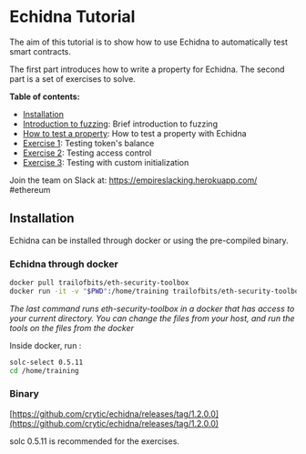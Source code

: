# Echidna Tutorial

The aim of this tutorial is to show how to use Echidna to automatically test smart contracts.

The first part introduces how to write a property for Echidna.
The second part is a set of exercises to solve.

**Table of contents:**

- [Installation](#installation)
- [Introduction to fuzzing](./fuzzing-introduction.md): Brief introduction to fuzzing
- [How to test a property](./how-to-test-a-property.md): How to test a property with Echidna
- [Exercise 1](./Exercise-1.md): Testing token's balance
- [Exercise 2](./Exercise-2.md): Testing access control
- [Exercise 3](./Exercise-3.md): Testing with custom initialization

Join the team on Slack at: https://empireslacking.herokuapp.com/ #ethereum

## Installation

Echidna can be installed through docker or using the pre-compiled binary.

### Echidna through docker

```bash
docker pull trailofbits/eth-security-toolbox
docker run -it -v "$PWD":/home/training trailofbits/eth-security-toolbox
```

*The last command runs eth-security-toolbox in a docker that has access to your current directory. You can change the files from your host, and run the tools on the files from the docker*

Inside docker, run :

```bash
solc-select 0.5.11
cd /home/training
```

### Binary

[https://github.com/crytic/echidna/releases/tag/1.2.0.0](https://github.com/crytic/echidna/releases/tag/1.2.0.0)

solc 0.5.11 is recommended for the exercises.
